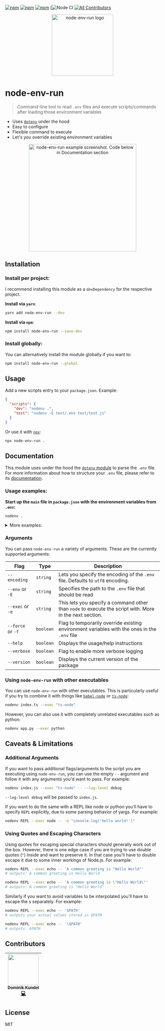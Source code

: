 [![npm](https://img.shields.io/npm/v/node-env-run.svg?style=flat-square)](https://npmjs.com/packages/node-env-run) [![npm](https://img.shields.io/npm/dt/node-env-run.svg?style=flat-square)](https://npmjs.com/packages/node-env-run) [![npm](https://img.shields.io/npm/l/node-env-run.svg?style=flat-square)](/LICENSE) [![Node CI](https://github.com/dkundel/node-env-run/workflows/Node%20CI/badge.svg)
[![All Contributors](https://img.shields.io/badge/all_contributors-1-orange.svg?style=flat-square)](#contributors)

<p align="center">
<img alt="node-env-run logo" title="node-env-run" src="https://cdn.rawgit.com/dkundel/node-env-run/01461b3a/assets/node-env-run-logo.png" height="200">
</p>

# node-env-run

> Command-line tool to read `.env` files and execute scripts/commands after loading those environment variables

- Uses [`dotenv`](https://npm.im/dotenv) under the hood
- Easy to configure
- Flexible command to execute
- Let's you override existing environment variables

<p align="center"><img alt="node-env-run example screenshot. Code below in Documentation section" src="https://cdn.rawgit.com/dkundel/node-env-run/5bc67d1a/assets/node-env-run-screenshot.png" height="350"/></p>

## Installation

### Install per project:

I recommend installing this module as a `devDependency` for the respective project.

**Install via `yarn`**:

```bash
yarn add node-env-run --dev
```

**Install via `npm`**:

```bash
npm install node-env-run --save-dev
```

### Install globally:

You can alternatively install the module globally if you want to:

```bash
npm install node-env-run --global
```

## Usage

Add a new scripts entry to your `package.json`. Example:

```json
{
  "scripts": {
    "dev": "nodenv .",
    "test": "nodenv -E test/.env test/test.js"
  }
}
```

Or use it with [`npx`](https://medium.com/@maybekatz/introducing-npx-an-npm-package-runner-55f7d4bd282b):

```bash
npx node-env-run .
```

## Documentation

This module uses under the hood the [`dotenv` module](https://www.npmjs.com/package/dotenv) to parse the `.env` file. For more information about how to structure your `.env` file, please refer to its [documentation](https://www.npmjs.com/package/dotenv#rules).

### Usage examples:

**Start up the `main` file in `package.json` with the environment variables from `.env`:**

```bash
nodenv .
```

<details>

<summary>More examples: </summary>

**Start Node.js REPL with set environment variables from `.env.repl`**:

```bash
nodenv -E .env.repl
```

**Run Python file with overridden environment variables**:

```bash
nodenv app.py --exec python --force
```

**Run `server.js` file using [`nodemon`](https://npm.im/nodemon)**:

```bash
nodenv server.js --exec nodemon
```

**Pass `--inspect` flag for debugging after `--`:**

```bash
nodenv someScript -- --inspect
```

</details>

### Arguments

You can pass `node-env-run` a variety of arguments. These are the currently supported arguments:

| Flag                 | Type      | Description                                                                                             |
| -------------------- | --------- | ------------------------------------------------------------------------------------------------------- |
| `--encoding`         | `string`  | Lets you specify the encoding of the `.env` file. Defaults to `utf8` encoding.                          |
| `--env` or <br>`-E`  | `string`  | Specifies the path to the `.env` file that should be read                                               |
| `--exec` or <br>`-e` | `string`  | This lets you specify a command other than `node` to execute the script with. More in the next section. |
| `--force` or `-f`    | `boolean` | Flag to temporarily override existing environment variables with the ones in the `.env` file            |
| `--help`             | `boolean` | Displays the usage/help instructions                                                                    |
| `--verbose`          | `boolean` | Flag to enable more verbose logging                                                                     |
| `--version`          | `boolean` | Displays the current version of the package                                                             |

### Using `node-env-run` with other executables

You can use `node-env-run` with other executables. This is particularly useful if you try to combine it with things like [`babel-node`](https://www.npmjs.com/package/@babel/node) or [`ts-node`](https://npm.im/ts-node):

```bash
nodenv index.ts --exec "ts-node"
```

However, you can also use it with completely unrelated executables such as python:

```bash
nodenv app.py --exec python
```

## Caveats & Limitations

### Additional Arguments

If you want to pass additional flags/arguments to the script you are executing using `node-env-run`, you can use the empty `--` argument and follow it with any arguments you'd want to pass. For example:

```bash
nodenv index.js --exec "ts-node" -- --log-level debug
```

`--log-level debug` will be passed to `index.js`.

If you want to do the same with a REPL like node or python you'll have to specify `REPL` explicitly, due to some parsing behavior of yargs. For example:

```bash
nodenv REPL --exec node -- -e "console.log('hello world!')"
```

### Using Quotes and Escaping Characters

Using quotes for escaping special characters should generally work out of the box. However, there is one edge case if you are trying to use double quotes (`"`) inside and want to preserve it. In that case you'll have to double escape it due to some inner workings of Node.js. For example:

```bash
nodenv REPL --exec echo -- 'A common greeting is "Hello World"'
# outputs: A common greeting is Hello World

nodenv REPL --exec echo -- 'A common greeting is \"Hello World\"'
# outputs: A common greeting is "Hello World"
```

Similarly if you want to avoid variables to be interpolated you'll have to escape the `$` separately. For example:

```bash
nodenv REPL --exec echo -- '$PATH'
# outputs your actual values stored in $PATH

nodenv REPL --exec echo -- '\$PATH'
# outputs: $PATH
```

## Contributors

<!-- ALL-CONTRIBUTORS-LIST:START - Do not remove or modify this section -->

<!-- prettier-ignore -->
| [<img src="https://avatars3.githubusercontent.com/u/1505101?v=4" width="100px;"/><br /><sub><b>Dominik Kundel</b></sub>](https://moin.world)<br />[💻](https://github.com/dkundel/node-env-run/commits?author=dkundel "Code") |
| :---: |

<!-- ALL-CONTRIBUTORS-LIST:END -->

## License

MIT
